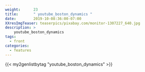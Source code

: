 ```yaml
---
weight:      23
title:       " youtube_boston_dynamics "
date:        2019-10-08:36:00-07:00
XXresImgTeaser: teaserpics/pixabay.com/monitor-1307227_640.jpg
description: >
    youtube_boston_dynamics
tags:
  - front
categories:
  - features
---
```


{{< my2genlistbytag "youtube_boston_dynamics" >}}
